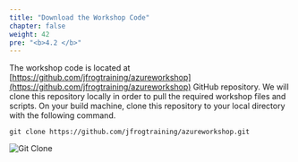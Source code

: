 ```yaml
---
title: "Download the Workshop Code"
chapter: false
weight: 42
pre: "<b>4.2 </b>"
---
```


The workshop code is located at [https://github.com/jfrogtraining/azureworkshop](https://github.com/jfrogtraining/azureworkshop) GitHub repository. We will clone this repository locally in order to pull the required workshop files and scripts. On your build machine, clone this repository to your local directory with the following command.

``
git clone https://github.com/jfrogtraining/azureworkshop.git
``


![Git Clone](/images/git-clone.png)
